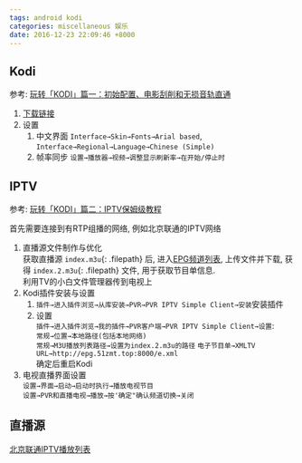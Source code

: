 ```yaml
---
tags: android kodi
categories: miscellaneous 娱乐
date: 2016-12-23 22:09:46 +8000
---
```

## Kodi
参考: [玩转「KODI」篇一：初始配置、电影刮削和无损音轨直通](https://zhuanlan.zhihu.com/p/469759517)  
1. [下载链接](https://kodi.tv/download)
2. 设置
    1. 中文界面 `Interface→Skin→Fonts→Arial based`, `Interface→Regional→Language→Chinese (Simple)`
    2. 帧率同步 `设置→播放器→视频→调整显示刷新率→在开始/停止时`

## IPTV
参考: [玩转「KODI」篇二：IPTV保姆级教程](https://zhuanlan.zhihu.com/p/478246252)

首先需要连接到有RTP组播的网络, 例如北京联通的IPTV网络
1. 直播源文件制作与优化  
获取直播源 `index.m3u`{: .filepath} 后, 进入[EPG频道列表](http://epg.51zmt.top:8000/), 上传文件并下载, 获得 `index.2.m3u`{: .filepath} 文件, 用于获取节目单信息.  
利用TV的小白文件管理器传到电视上
2. Kodi插件安装与设置  
    1. `插件→进入插件浏览→从库安装→PVR→PVR IPTV Simple Client→安装`安装插件  
    2. 设置  
    `插件→进入插件浏览→我的插件→PVR客户端→PVR IPTV Simple Client→设置`:  
`常规→位置→本地路径(包括本地网络)`  
`常规→M3U播放列表路径→设置为index.2.m3u的路径`
`电子节目单→XMLTV URL→http://epg.51zmt.top:8000/e.xml`  
确定后重启Kodi
3. 电视直播界面设置  
`设置→界面→启动→启动时执行→播放电视节目`  
`设置→PVR和直播电视→播放→按'确定"确认频道切换→关闭`

## 直播源
[北京联通IPTV播放列表](https://github.com/wuwentao/bj-unicom-iptv)